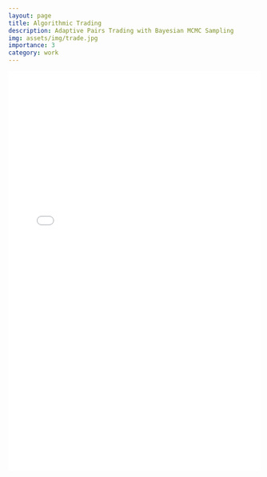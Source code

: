 ```yaml
---
layout: page
title: Algorithmic Trading
description: Adaptive Pairs Trading with Bayesian MCMC Sampling
img: assets/img/trade.jpg
importance: 3
category: work
---
```


<div class="row">
    <div class="col-sm mt-3 mt-md-0">
        <embed src="/assets/pdf/Algo_trading_project.pdf" type="application/pdf" class="img-fluid rounded z-depth-1" style="width:100%; height:800px; border:none;" />
    </div>
</div>